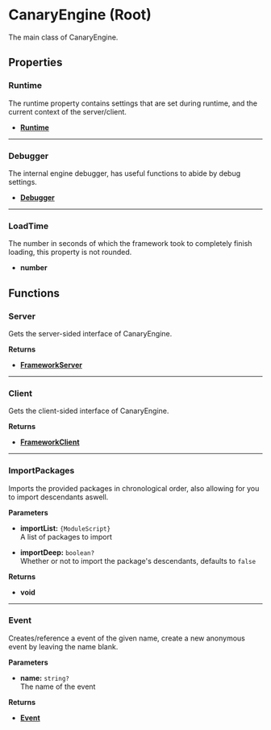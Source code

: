 # CanaryEngine (Root)

The main class of CanaryEngine.

## Properties

### Runtime <Badge type="tip" text="read only" />

The runtime property contains settings that are set during runtime, and the current context of the server/client.

* [**Runtime**](/api/runtime/)

---

### Debugger <Badge type="tip" text="read only" />

The internal engine debugger, has useful functions to abide by debug settings.

* [**Debugger**](/api/debugger)

---

### LoadTime <Badge type="tip" text="read only" />

The number in seconds of which the framework took to completely finish loading, this property is not rounded.

* **number**

## Functions

### Server <Badge type="danger" text="server" />

Gets the server-sided interface of CanaryEngine.

**Returns**

* [**FrameworkServer**](/api/server)

---

### Client <Badge type="danger" text="client" /> <Badge type="warning" text="yields" />

Gets the client-sided interface of CanaryEngine.

**Returns**

* [**FrameworkClient**](/api/client)

---

### ImportPackages

Imports the provided packages in chronological order, also allowing for you to import descendants aswell.

**Parameters**

* **importList:** `{ModuleScript}`\
A list of packages to import

* **importDeep:** `boolean?`\
Whether or not to import the package's descendants, defaults to `false`

**Returns**

* **void**

---

### Event

Creates/reference a event of the given name, create a new anonymous event by leaving the name blank.

**Parameters**

* **name:** `string?`\
The name of the event

**Returns**

* [**Event**](/api/event)